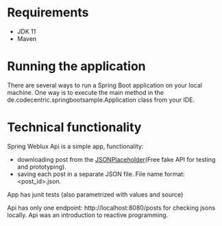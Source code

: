 
# Requirements
* JDK 11
* Maven
# Running the application
There are several ways to run a Spring Boot application on your local machine. One way is to execute the main method in the de.codecentric.springbootsample.Application class from your IDE.
# Technical functionality
Spring Weblux Api is a simple app, functionality:
* downloading post from the [JSONPlaceholder](https://jsonplaceholder.typicode.com/)(Free fake API for testing and prototyping).
* saving each post in a separate JSON file. File name format: <post_id>.json.

App has junit tests (also parametrized with values and source)

Api has only one endpoint: http://localhost:8080/posts for checking jsons locally. Api was an introduction to reactive programming.

